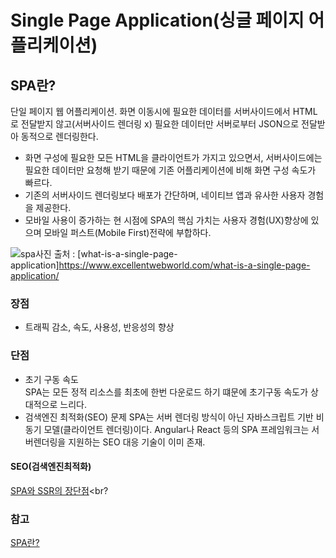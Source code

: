 # Single Page Application(싱글 페이지 어플리케이션)
 ## SPA란?
 단일 페이지 웹 어플리케이션. 화면 이동시에 필요한 데이터를 서버사이드에서 HTML로 전달받지 않고(서버사이드 렌더링 x)
 필요한 데이터만 서버로부터 JSON으로 전달받아 동적으로 렌더링한다.
 - 화면 구성에 필요한 모든 HTML을 클라이언트가 가지고 있으면서, 서버사이드에는 필요한 데이터만 요청해 받기 때문에 기존 어플리케이션에 비해 
 화면 구성 속도가 빠르다.
 - 기존의 서버사이드 렌더링보다 배포가 간단하며, 네이티브 앱과 유사한 사용자 경험을 제공한다.
 - 모바일 사용이 증가하는 현 시점에 SPA의 핵심 가치는 사용자 경험(UX)향상에 있으며 모바일 퍼스트(Mobile First)전략에 부합하다.

 ![spa사진](https://user-images.githubusercontent.com/46726709/109324733-6c2a3680-7898-11eb-8666-da926bf7dc9d.PNG)
 출처 : [what-is-a-single-page-application]https://www.excellentwebworld.com/what-is-a-single-page-application/<br>
 
 ### 장점
 - 트래픽 감소, 속도, 사용성, 반응성의 향상
 
 ### 단점
 - 초기 구동 속도<br>
 SPA는 모든 정적 리소스를 최초에 한번 다운로드 하기 떄문에 초기구동 속도가 상대적으로 느리다. 
 - 검색엔진 최적화(SEO) 문제
 SPA는 서버 렌더링 방식이 아닌 자바스크립트 기반 비동기 모델(클라이언트 렌더링)이다. Angular나 React 등의 SPA 프레임워크는 서버렌더링을
 지원하는 SEO 대응 기술이 이미 존재.
 

#### SEO(검색엔진최적화)
 [SPA와 SSR의 장단점](https://medium.com/aha-official/%EC%95%84%ED%95%98-%ED%94%84%EB%A1%A0%ED%8A%B8-%EA%B0%9C%EB%B0%9C%EA%B8%B0-1-spa%EC%99%80-ssr%EC%9D%98-%EC%9E%A5%EB%8B%A8%EC%A0%90-%EA%B7%B8%EB%A6%AC%EA%B3%A0-nuxt-js-cafdc3ac2053)<br?
 
 
 ### 참고
 [SPA란?](https://velog.io/@josworks27/SPA-%EA%B0%9C%EB%85%90)<br>
 
 

